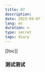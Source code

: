 ```yaml
---
title: 07
description: 
date: 2023-09-07
lang: en
duration: ∞
type: secret
tags: diary
---
```

[[toc]]

### 测试测试